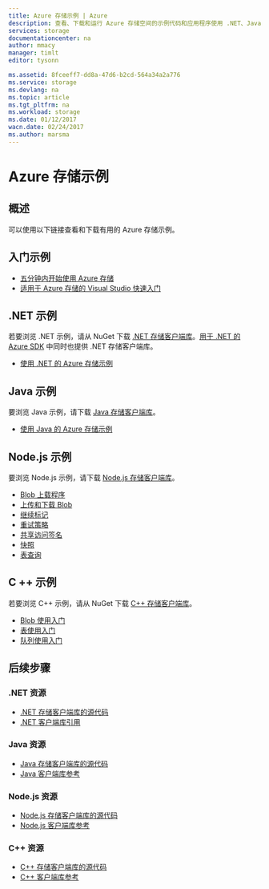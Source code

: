 ```yaml
---
title: Azure 存储示例 | Azure
description: 查看、下载和运行 Azure 存储空间的示例代码和应用程序使用 .NET、Java、Node.js 和 C++ 存储客户端库发现 Blob、队列、表和文件的入门示例。
services: storage
documentationcenter: na
author: mmacy
manager: timlt
editor: tysonn

ms.assetid: 8fceeff7-dd8a-47d6-b2cd-564a34a2a776
ms.service: storage
ms.devlang: na
ms.topic: article
ms.tgt_pltfrm: na
ms.workload: storage
ms.date: 01/12/2017
wacn.date: 02/24/2017
ms.author: marsma
---
```


# Azure 存储示例
## 概述
可以使用以下链接查看和下载有用的 Azure 存储示例。

## 入门示例
* [五分钟内开始使用 Azure 存储](./storage-getting-started-guide.md)
* [适用于 Azure 存储的 Visual Studio 快速入门](https://github.com/Azure/azure-storage-net/tree/master/Samples/GettingStarted/VisualStudioQuickStarts)

## .NET 示例
若要浏览 .NET 示例，请从 NuGet 下载 [.NET 存储客户端库](https://www.nuget.org/packages/WindowsAzure.Storage/)。[用于 .NET 的 Azure SDK](/downloads/) 中同时也提供 .NET 存储客户端库。

* [使用 .NET 的 Azure 存储示例](./storage-samples-dotnet.md)

## Java 示例
要浏览 Java 示例，请下载 [Java 存储客户端库](https://github.com/azure/azure-storage-java)。

* [使用 Java 的 Azure 存储示例](./storage-samples-java.md)

## Node.js 示例
要浏览 Node.js 示例，请下载 [Node.js 存储客户端库](https://github.com/Azure/azure-storage-node)。

* [Blob 上载程序](https://github.com/Azure/azure-storage-node/tree/master/examples/blobuploader)
* [上传和下载 Blob](https://github.com/Azure/azure-storage-node/blob/master/examples/samples/blobuploaddownloadsample.js)
* [继续标记](https://github.com/Azure/azure-storage-node/blob/master/examples/samples/continuationsample.js)
* [重试策略](https://github.com/Azure/azure-storage-node/blob/master/examples/samples/retrypolicysample.js)
* [共享访问签名](https://github.com/Azure/azure-storage-node/blob/master/examples/samples/sassample.js)
* [快照](https://github.com/Azure/azure-storage-node/blob/master/examples/samples/snapshotsample.js)
* [表查询](https://github.com/Azure/azure-storage-node/blob/master/examples/samples/tablequerysample.js)

## C ++ 示例
若要浏览 C++ 示例，请从 NuGet 下载 [C++ 存储客户端库](https://www.nuget.org/packages/wastorage/)。

* [Blob 使用入门](https://github.com/Azure/azure-storage-cpp/tree/master/Microsoft.WindowsAzure.Storage/samples/BlobsGettingStarted)
* [表使用入门](https://github.com/Azure/azure-storage-cpp/tree/master/Microsoft.WindowsAzure.Storage/samples/TablesGettingStarted)
* [队列使用入门](https://github.com/Azure/azure-storage-cpp/tree/master/Microsoft.WindowsAzure.Storage/samples/QueuesGettingStarted)

## 后续步骤

### .NET 资源

- [.NET 存储客户端库的源代码](https://github.com/Azure/azure-storage-net)
- [.NET 客户端库引用](https://msdn.microsoft.com/zh-cn/library/azure/dn261237.aspx)

### Java 资源

- [Java 存储客户端库的源代码](https://github.com/azure/azure-storage-java)
- [Java 客户端库参考](http://azure.github.io/azure-storage-java/)

### Node.js 资源

- [Node.js 存储客户端库的源代码](https://github.com/Azure/azure-storage-node)
- [Node.js 客户端库参考](http://azure.github.io/azure-storage-node/)

### C++ 资源

- [C++ 存储客户端库的源代码](https://github.com/Azure/azure-storage-cpp)
- [C++ 客户端库参考](http://azure.github.io/azure-storage-cpp/)

<!---HONumber=Mooncake_0220_2017-->
<!--Update_Description: add storage sample references-->